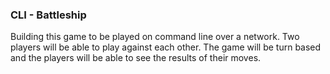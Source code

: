 ### CLI - Battleship

Building this game to be played on command line over a network. Two players will be able to play against each other. The game will be turn based and the players will be able to see the results of their moves. 